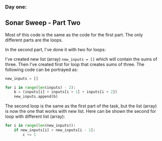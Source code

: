 ### Day one:

## Sonar Sweep - Part Two

Most of this code is the same as the code for the first part. The only different parts are the loops.

In the second part, I've done it with two for loops:

I've created new list (array) `new_inputs = []`  which will contain the sums of three. 
Then I've created first for loop that creates sums of three. The following code can be portrayed as:

```python
new_inputs = []

for i in range(len(inputs) - 2):
    b = (inputs[i] + inputs[i + 1] + inputs[i + 2])
    new_inputs.append(b)
```

The second loop is the same as the first part of the task, but the list (array) is now the one that works with new list.
Here can be shown the second for loop with different list (array):

```python
for i in range(len(new_inputs)):
    if new_inputs[i] > new_inputs[i - 1]:
        c += 1
```
